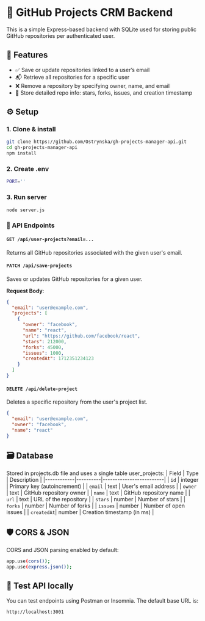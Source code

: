 # 📁 GitHub Projects CRM Backend

This is a simple Express-based backend with SQLite used for storing public GitHub repositories per authenticated user.

## 🚀 Features

- ✅ Save or update repositories linked to a user’s email  
- 📬 Retrieve all repositories for a specific user  
- ❌ Remove a repository by specifying owner, name, and email  
- 💾 Store detailed repo info: stars, forks, issues, and creation timestamp

## ⚙️ Setup

### 1. Clone & install

```bash
git clone https://github.com/Ostrynska/gh-projects-manager-api.git
cd gh-projects-manager-api
npm install
```

### 2. Create .env
```bash
PORT=''
```

### 3. Run server
```bash
node server.js
```

### 📡 API Endpoints

####  `GET /api/user-projects?email=...`
Returns all GitHub repositories associated with the given user's email.

#### `PATCH /api/save-projects`
Saves or updates GitHub repositories for a given user.

**Request Body**:
```json
{
  "email": "user@example.com",
  "projects": [
    {
      "owner": "facebook",
      "name": "react",
      "url": "https://github.com/facebook/react",
      "stars": 212000,
      "forks": 45000,
      "issues": 1000,
      "createdAt": 1712351234123
    }
  ]
}
```

####  `DELETE /api/delete-project`
Deletes a specific repository from the user's project list.
```json
{
  "email": "user@example.com",
  "owner": "facebook",
  "name": "react"
}
```

## 🗃️ Database

Stored in projects.db file and uses a single table user_projects:
| Field      | Type     | Description             |
|------------|----------|-------------------------|
| `id`       | integer  | Primary key (autoincrement) |
| `email`    | text     | User's email address    |
| `owner`    | text     | GitHub repository owner |
| `name`     | text     | GitHub repository name  |
| `url`      | text     | URL of the repository   |
| `stars`    | number   | Number of stars         |
| `forks`    | number   | Number of forks         |
| `issues`   | number   | Number of open issues   |
| `createdAt`| number   | Creation timestamp (in ms) |

## 🛡️ CORS & JSON

CORS and JSON parsing enabled by default:
```bash
app.use(cors());
app.use(express.json());
```

## 🧪 Test API locally

You can test endpoints using Postman or Insomnia. The default base URL is:
```bash
http://localhost:3001
```
